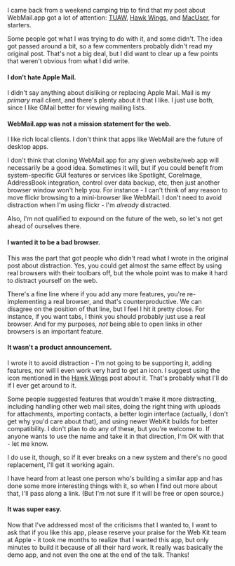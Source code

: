 <!--
.. title: Webmail.app follow-up
.. date: 2006/05/16 20:23
.. slug: webmailapp-follow-up
.. link:
.. description:
.. tags: computers, mac, programming, web
-->


I came back from a weekend camping trip to find that my post about WebMail.app got a lot of attention: [TUAW](http://www.tuaw.com/2006/05/13/a-browser-just-for-gmail/), [Hawk Wings](http://www.hawkwings.net/2006/05/13/a-dedicated-distraction-free-browser-for-gmail/), and [MacUser](http://www.macuser.com/software/two_layer_email.php), for starters.

Some people got what I was trying to do with it, and some didn't. The idea got passed around a bit, so a few commenters probably didn't read my original post. That's not a big deal, but I did want to clear up a few points that weren't obvious from what I did write.

#### I don't hate Apple Mail.

I didn't say anything about disliking or replacing Apple Mail. Mail is my *primary* mail client, and there's plenty about it that I like. I just use both, since I like GMail better for viewing mailing lists.

#### WebMail.app was not a mission statement for the web.

I like rich local clients. I don't think that apps like WebMail are the future of desktop apps.

I don't think that cloning WebMail.app for any given website/web app will necessarily be a good idea. Sometimes it will, but if you could benefit from system-specific GUI features or services like Spotlight, CoreImage, AddressBook integration, control over data backup, etc, then just another browser window won't help you. For instance - I can't think of any reason to move flickr browsing to a mini-browser like WebMail. I don't need to avoid distraction when I'm using flickr - I'm *already* distracted.

Also, I'm not qualified to expound on the future of the web, so let's not get ahead of ourselves there.

#### I wanted it to be a bad browser.

This was the part that got people who didn't read what I wrote in the original post about distraction. Yes, you could get almost the same effect by using real browsers with their toolbars off, but the whole point was to make it hard to distract yourself on the web.

There's a fine line where if you add any more features, you're re-implementing a real browser, and that's counterproductive. We can disagree on the position of that line, but I feel I hit it pretty close. For instance, if you want tabs, I think you should probably just use a real browser. And for my purposes, *not* being able to open links in other browsers is an important feature.

#### It wasn't a product announcement.

I wrote it to avoid distraction - I'm not going to be supporting it, adding features, nor will I even work very hard to get an icon. I suggest using the icon mentioned in the [Hawk Wings](http://www.hawkwings.net/2006/05/13/a-dedicated-distraction-free-browser-for-gmail/) post about it. That's probably what I'll do if I ever get around to it.

Some people suggested features that wouldn't make it more distracting, including handling other web mail sites, doing the right thing with uploads for attachments, importing contacts, a better login interface (actually, I don't get why you'd care about that), and using newer WebKit builds for better compatibility. I don't plan to do any of these, but you're welcome to. If anyone wants to use the name and take it in that direction, I'm OK with that - let me know.

I do use it, though, so if it ever breaks on a new system and there's no good replacement, I'll get it working again.

I have heard from at least one person who's building a similar app and has done some more interesting things with it, so when I find out more about that, I'll pass along a link. (But I'm not sure if it will be free or open source.)

#### It was super easy.

Now that I've addressed most of the criticisms that I wanted to, I want to ask that if you like this app, please reserve your praise for the Web Kit team at Apple - it took me months to realize that I wanted this app, but only minutes to build it because of all their hard work. It really was basically the demo app, and not even the one at the end of the talk. Thanks!
